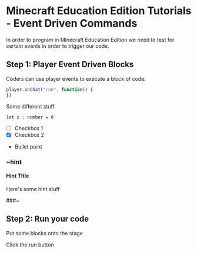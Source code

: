 # Minecraft Education Edition Tutorials - Event Driven Commands

In order to program in Minecraft Education Edition we need to test for certain events in order to trigger our code.

## Step 1: Player Event Driven Blocks

Coders can use player events to execute a block of code.

```typescript
player.onChat("run", function() {
})
```

Some different stuff

```template
let x : number = 0
```

* [ ] Checkbox 1
* [x] Checkbox 2

* Bullet point


### ~hint

#### Hint Title
Here's some hint stuff

###~

## Step 2: Run your code
Put some blocks onto the stage


Click the run button
